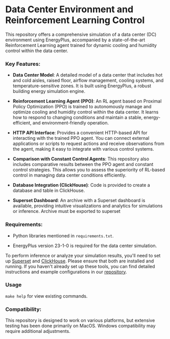 # Data Center Environment and Reinforcement Learning Control

This repository offers a comprehensive simulation of a data center (DC) environment using EnergyPlus, accompanied by a state-of-the-art Reinforcement Learning agent trained for dynamic cooling and humidity control within the data center.

### Key Features:

- **Data Center Model**: A detailed model of a data center that includes hot and cold aisles, raised floor, airflow management, cooling systems, and temperature-sensitive zones. It is built using EnergyPlus, a robust building energy simulation engine.

- **Reinforcement Learning Agent (PPO)**: An RL agent based on Proximal Policy Optimization (PPO) is trained to autonomously manage and optimize cooling and humidity control within the data center. It learns how to respond to changing conditions and maintain a stable, energy-efficient, and environment-friendly operation.

- **HTTP API Interface**: Provides a convenient HTTP-based API for interacting with the trained PPO agent. You can connect external applications or scripts to request actions and receive observations from the agent, making it easy to integrate with various control systems.

- **Comparison with Constant Control Agents**: This repository also includes comparative results between the PPO agent and constant control strategies. This allows you to assess the superiority of RL-based control in managing data center conditions efficiently.

- **Database Integration (ClickHouse)**: Code is provided to create a database and table in ClickHouse.

- **Superset Dashboard**: An archive with a Superset dashboard is available, providing intuitive visualizations and analytics for simulations or inference. Archive must be exported to superset

### Requirements:

- Python libraries mentioned in `requirements.txt`.

- EnergyPlus version 23-1-0 is required for the data center simulation.

To perform inference or analyze your simulation results, you'll need to set up [Superset](https://superset.apache.org/) and [ClickHouse](https://clickhouse.tech/). Please ensure that both are installed and running. If you haven't already set up these tools, you can find detailed instructions and example configurations in our [repository](https://github.com/YARIK-AI/ML).

### Usage

`make help` for view existing commands.

### Compatibility:

This repository is designed to work on various platforms, but extensive testing has been done primarily on MacOS. Windows compatibility may require additional adjustments.
